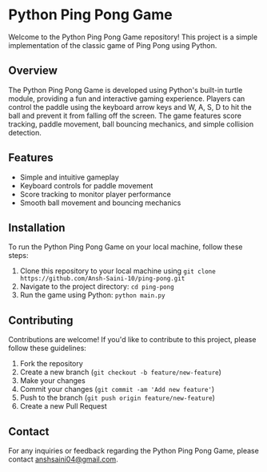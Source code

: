 # Python Ping Pong Game

Welcome to the Python Ping Pong Game repository! This project is a simple implementation of the classic game of Ping Pong using Python.

## Overview

The Python Ping Pong Game is developed using Python's built-in turtle module, providing a fun and interactive gaming experience. Players can control the paddle using the keyboard arrow keys and W, A, S, D to hit the ball and prevent it from falling off the screen. The game features score tracking, paddle movement, ball bouncing mechanics, and simple collision detection.

## Features

- Simple and intuitive gameplay
- Keyboard controls for paddle movement
- Score tracking to monitor player performance
- Smooth ball movement and bouncing mechanics

## Installation

To run the Python Ping Pong Game on your local machine, follow these steps:

1. Clone this repository to your local machine using `git clone https://github.com/Ansh-Saini-10/ping-pong.git`
2. Navigate to the project directory: `cd ping-pong`
3. Run the game using Python: `python main.py`

## Contributing

Contributions are welcome! If you'd like to contribute to this project, please follow these guidelines:

1. Fork the repository
2. Create a new branch (`git checkout -b feature/new-feature`)
3. Make your changes
4. Commit your changes (`git commit -am 'Add new feature'`)
5. Push to the branch (`git push origin feature/new-feature`)
6. Create a new Pull Request

## Contact

For any inquiries or feedback regarding the Python Ping Pong Game, please contact [anshsaini04@gmail.com](mailto:anshsaini04@gmail.com).
